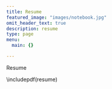```yaml
---
title: Resume
featured_image: "images/notebook.jpg"
omit_header_text: true
description: resume
type: page
menu:
  main: {}

---
```


Resume

\includepdf(resume)
